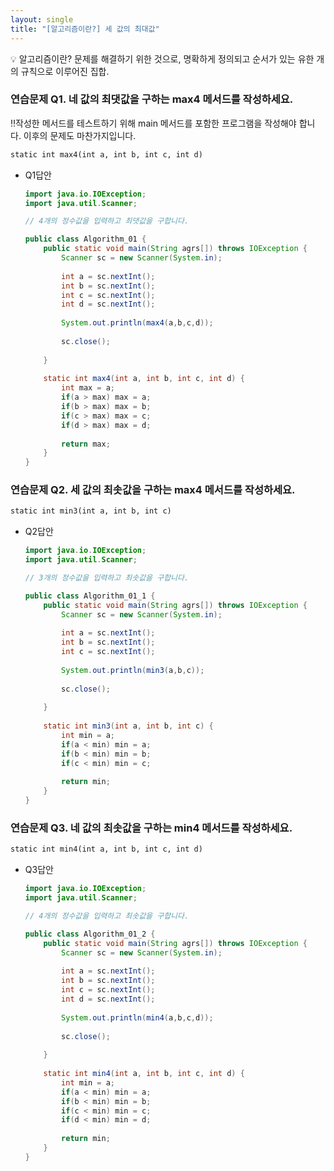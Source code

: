 ```yaml
---
layout: single
title: "[알고리즘이란?] 세 값의 최대값"
---
```

<!-- # 01-01-[알고리즘이란?] 세 값의 최대값 -->

<aside>
💡 알고리즘이란? 
문제를 해결하기 위한 것으로, 명확하게 정의되고 순서가 있는 유한 개의 규칙으로 이루어진 집합.

</aside>

### 연습문제 Q1. 네 값의 최댓값을 구하는 max4 메서드를 작성하세요.

‼️작성한 메서드를 테스트하기 위해 main 메서드를 포함한 프로그램을 작성해야 합니다. 이후의 문제도 마찬가지입니다.

```html
static int max4(int a, int b, int c, int d)
```

- Q1답안
    
    ```java
    import java.io.IOException;
    import java.util.Scanner;
    
    // 4개의 정수값을 입력하고 최댓값을 구합니다.
    
    public class Algorithm_01 {
    	public static void main(String agrs[]) throws IOException {
    		Scanner sc = new Scanner(System.in);
    		
    		int a = sc.nextInt();
    		int b = sc.nextInt();
    		int c = sc.nextInt();
    		int d = sc.nextInt();
    		
    		System.out.println(max4(a,b,c,d));
    		
    		sc.close();
    		
    	}
    	
    	static int max4(int a, int b, int c, int d) {
    		int max = a;
    		if(a > max) max = a;
    		if(b > max) max = b;
    		if(c > max) max = c;
    		if(d > max) max = d;
    		
    		return max;
    	}
    }
    ```
    

### 연습문제 Q2. 세 값의 최솟값을 구하는 max4 메서드를 작성하세요.

```html
static int min3(int a, int b, int c)
```

- Q2답안
    
    ```java
    import java.io.IOException;
    import java.util.Scanner;
    
    // 3개의 정수값을 입력하고 최솟값을 구합니다.
    
    public class Algorithm_01_1 {
    	public static void main(String agrs[]) throws IOException {
    		Scanner sc = new Scanner(System.in);
    		
    		int a = sc.nextInt();
    		int b = sc.nextInt();
    		int c = sc.nextInt();
    		
    		System.out.println(min3(a,b,c));
    		
    		sc.close();
    		
    	}
    	
    	static int min3(int a, int b, int c) {
    		int min = a;
    		if(a < min) min = a;
    		if(b < min) min = b;
    		if(c < min) min = c;
    		
    		return min;
    	}
    }
    ```
    

### 연습문제 Q3. 네 값의 최솟값을 구하는 min4 메서드를 작성하세요.

```html
static int min4(int a, int b, int c, int d)
```

- Q3답안
    
    ```java
    import java.io.IOException;
    import java.util.Scanner;
    
    // 4개의 정수값을 입력하고 최솟값을 구합니다.
    
    public class Algorithm_01_2 {
    	public static void main(String agrs[]) throws IOException {
    		Scanner sc = new Scanner(System.in);
    		
    		int a = sc.nextInt();
    		int b = sc.nextInt();
    		int c = sc.nextInt();
    		int d = sc.nextInt();
    		
    		System.out.println(min4(a,b,c,d));
    		
    		sc.close();
    		
    	}
    	
    	static int min4(int a, int b, int c, int d) {
    		int min = a;
    		if(a < min) min = a;
    		if(b < min) min = b;
    		if(c < min) min = c;
    		if(d < min) min = d;
    		
    		return min;
    	}
    }
    ```